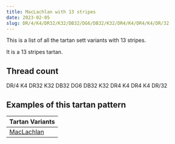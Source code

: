 ```yaml
---
title: MacLachlan with 13 stripes
date: 2023-02-05
slug: DR/4/K4/DR32/K32/DB32/DG6/DB32/K32/DR4/K4/DR4/K4/DR/32
---
```

This is a list of all the tartan sett variants with 13 stripes.

It is a 13 stripes tartan.


## Thread count
DR/4 K4 DR32 K32 DB32 DG6 DB32 K32 DR4 K4 DR4 K4 DR/32

## Examples of this tartan pattern

| Tartan Variants |
|---------------|
| [MacLachlan](/variants/dr/4/k4/dr32/k32/db32/dg6/db32/k32/dr4/k4/dr4/k4/dr/32-db000052-dg11450d-draa0000-k000000)||
